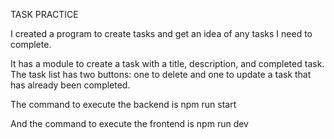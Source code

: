 TASK PRACTICE

I created a program to create tasks and get an idea of ​​any tasks I need to complete.

It has a module to create a task with a title, description, and completed task.
The task list has two buttons: one to delete and one to update a task that has already been completed.


The command to execute the backend is 
npm run start

And the command to execute the frontend is
npm run dev





